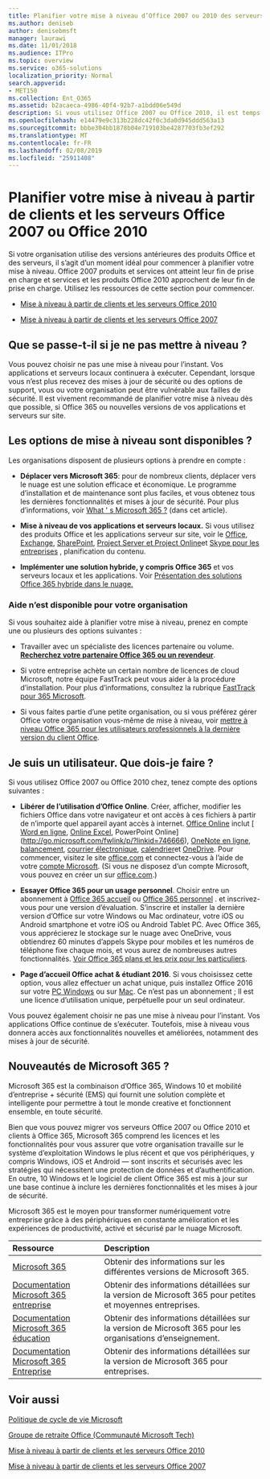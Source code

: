 ```yaml
---
title: Planifier votre mise à niveau d’Office 2007 ou 2010 des serveurs et des clients
ms.author: deniseb
author: denisebmsft
manager: laurawi
ms.date: 11/01/2018
ms.audience: ITPro
ms.topic: overview
ms.service: o365-solutions
localization_priority: Normal
search.appverid:
- MET150
ms.collection: Ent_O365
ms.assetid: b2acaeca-4986-40f4-92b7-a1bdd06e549d
description: Si vous utilisez Office 2007 ou Office 2010, il est temps de planifier votre mise à niveau. Ne perdez pas avec des applications obsolètes. Utilisez ces ressources pour prendre en main votre plan.
ms.openlocfilehash: e14479e9c313b228dc42f0c3da0d945ddd563a13
ms.sourcegitcommit: bbbe304bb1878b04e719103be4287703fb3ef292
ms.translationtype: MT
ms.contentlocale: fr-FR
ms.lasthandoff: 02/08/2019
ms.locfileid: "25911408"
---
```

# <a name="plan-your-upgrade-from-office-2007-or-office-2010-servers-and-clients"></a>Planifier votre mise à niveau à partir de clients et les serveurs Office 2007 ou Office 2010

Si votre organisation utilise des versions antérieures des produits Office et des serveurs, il s’agit d’un moment idéal pour commencer à planifier votre mise à niveau. Office 2007 produits et services ont atteint leur fin de prise en charge et services et les produits Office 2010 approchent de leur fin de prise en charge. Utilisez les ressources de cette section pour commencer.

- [Mise à niveau à partir de clients et les serveurs Office 2010](upgrade-from-office-2010-servers-and-products.md)

- [Mise à niveau à partir de clients et les serveurs Office 2007](upgrade-from-office-2007-servers-and-products.md)

## <a name="what-happens-if-i-dont-upgrade"></a>Que se passe-t-il si je ne pas mettre à niveau ?

Vous pouvez choisir ne pas une mise à niveau pour l’instant. Vos applications et serveurs locaux continuera à exécuter. Cependant, lorsque vous n’est plus recevez des mises à jour de sécurité ou des options de support, vous ou votre organisation peut être vulnérable aux failles de sécurité. Il est vivement recommandé de planifier votre mise à niveau dès que possible, si Office 365 ou nouvelles versions de vos applications et serveurs sur site.

## <a name="what-upgrade-options-are-available"></a>Les options de mise à niveau sont disponibles ?      

Les organisations disposent de plusieurs options à prendre en compte :

- **Déplacer vers Microsoft 365**: pour de nombreux clients, déplacer vers le nuage est une solution efficace et économique. Le programme d’installation et de maintenance sont plus faciles, et vous obtenez tous les dernières fonctionnalités et mises à jour de sécurité. Pour plus d’informations, voir [What ' s Microsoft 365 ?](#what-is-microsoft-365) (dans cet article).
    
- **Mise à niveau de vos applications et serveurs locaux.** Si vous utilisez des produits Office et les applications serveur sur site, voir le [Office](https://docs.microsoft.com/DeployOffice/office-2010-end-support-roadmap), [Exchange](exchange-2010-end-of-support.md), [SharePoint](upgrade-from-sharepoint-2010.md), [Project Server et Project Online](project-server-2010-end-of-support.md)et [Skype pour les entreprises](https://docs.microsoft.com/skypeforbusiness/plan-your-deployment/upgrade) , planification du contenu. 
    
- **Implémenter une solution hybride, y compris Office 365** et vos serveurs locaux et les applications. Voir [Présentation des solutions Office 365 hybride dans le nuage.](hybrid-cloud-overview.md)
    
### <a name="help-is-available-for-your-organization"></a>Aide n’est disponible pour votre organisation

Si vous souhaitez aide à planifier votre mise à niveau, prenez en compte une ou plusieurs des options suivantes :

- Travailler avec un spécialiste des licences partenaire ou volume. **[Recherchez votre partenaire Office 365 ou un revendeur](https://support.office.com/article/b6c18a9b-2aed-4c84-9d75-af709160258c.aspx)**. 

- Si votre entreprise achète un certain nombre de licences de cloud Microsoft, notre équipe FastTrack peut vous aider à la procédure d’installation. Pour plus d’informations, consultez la rubrique [FastTrack pour 365 Microsoft](https://www.microsoft.com/fasttrack/microsoft-365).

- Si vous faites partie d’une petite organisation, ou si vous préférez gérer Office votre organisation vous-même de mise à niveau, voir [mettre à niveau Office 365 pour les utilisateurs professionnels à la dernière version du client Office](https://docs.microsoft.com/office365/admin/setup/upgrade-users-to-latest-office-client). 
  
## <a name="im-a-home-user-what-do-i-do"></a>Je suis un utilisateur. Que dois-je faire ?

Si vous utilisez Office 2007 ou Office 2010 chez, tenez compte des options suivantes :

- **Libérer de l’utilisation d’Office Online**. Créer, afficher, modifier les fichiers Office dans votre navigateur et ont accès à ces fichiers à partir de n’importe quel appareil ayant accès à internet. [Office Online](https://products.office.com/office-online/documents-spreadsheets-presentations-office-online) inclut [ [Word en ligne](http://go.microsoft.com/fwlink/p/?linkid=746664), [Online Excel](http://go.microsoft.com/fwlink/p/?linkid=746665), PowerPoint Online](http://go.microsoft.com/fwlink/p/?linkid=746666), [OneNote en ligne](http://go.microsoft.com/fwlink/p/?linkid=746674), [balancement](http://go.microsoft.com/fwlink/p/?linkid=746675), [courrier électronique](http://go.microsoft.com/fwlink/p/?linkid=746676), [calendrier](http://go.microsoft.com/fwlink/p/?linkid=746678)et [OneDrive](http://go.microsoft.com/fwlink/p/?linkid=746679). Pour commencer, visitez le site [office.com](https://office.com) et connectez-vous à l’aide de votre [compte Microsoft](https://account.microsoft.com/account). (Si vous ne disposez d’un compte Microsoft, vous pouvez en créer un sur [office.com](https://office.com).)

- **Essayer Office 365 pour un usage personnel**. Choisir entre un abonnement à [Office 365 accueil](https://www.microsoft.com/p/office-365-home/cfq7ttc0k5dm) ou [Office 365 personnel](https://www.microsoft.com/p/office-365-personal/cfq7ttc0k5bf) . et inscrivez-vous pour une version d’évaluation. S’inscrire et installer la dernière version d’Office sur votre Windows ou Mac ordinateur, votre iOS ou Android smartphone et votre iOS ou Android Tablet PC. Avec Office 365, vous apprécierez le stockage sur le nuage avec OneDrive, vous obtiendrez 60 minutes d’appels Skype pour mobiles et les numéros de téléphone fixe chaque mois, et vous aurez de nombreuses autres fonctionnalités. [Voir Office 365 plans et les prix pour les particuliers](https://products.office.com/explore-office-for-home).
    
- **Page d’accueil Office achat &amp; étudiant 2016**. Si vous choisissez cette option, vous allez effectuer un achat unique, puis installez Office 2016 sur votre [PC Windows](https://www.microsoft.com/p/office-home-student-2016-for-pc/cfq7ttc0k5fc) ou sur [Mac](https://products.office.com/buy/compare-microsoft-office-products-for-mac). Ce n’est pas un abonnement ; Il est une licence d’utilisation unique, perpétuelle pour un seul ordinateur.

Vous pouvez également choisir ne pas une mise à niveau pour l’instant. Vos applications Office continue de s’exécuter. Toutefois, mise à niveau vous donnera accès aux fonctionnalités nouvelles et améliorées, notamment des mises à jour de sécurité. 
   
## <a name="what-is-microsoft-365"></a>Nouveautés de Microsoft 365 ?

Microsoft 365 est la combinaison d’Office 365, Windows 10 et mobilité d’entreprise + sécurité (EMS) qui fournit une solution complète et intelligente pour permettre à tout le monde creative et fonctionnent ensemble, en toute sécurité. 
  
Bien que vous pouvez migrer vos serveurs Office 2007 ou Office 2010 et clients à Office 365, Microsoft 365 comprend les licences et les fonctionnalités pour vous assurer que votre organisation travaille sur le système d’exploitation Windows le plus récent et que vos périphériques, y compris Windows, iOS et Android — sont inscrits et sécurisés avec les stratégies qui nécessitent une protection de données et d’authentification. En outre, 10 Windows et le logiciel de client Office 365 est mis à jour sur une base continue à inclure les dernières fonctionnalités et les mises à jour de sécurité.
  
Microsoft 365 est le moyen pour transformer numériquement votre entreprise grâce à des périphériques en constante amélioration et les expériences de productivité, activé et sécurisé par le nuage Microsoft.
  
|**Ressource**|**Description**|
|:-----|:-----|
|[Microsoft 365](https://www.microsoft.com/microsoft-365) <br/> |Obtenir des informations sur les différentes versions de Microsoft 365.  <br/> |
|[Documentation Microsoft 365 entreprise](https://docs.microsoft.com/microsoft-365/business/) <br/> |Obtenir des informations détaillées sur la version de Microsoft 365 pour petites et moyennes entreprises.  <br/> |
|[Documentation Microsoft 365 éducation](https://docs.microsoft.com/microsoft-365/education/) <br/> |Obtenir des informations détaillées sur la version de Microsoft 365 pour les organisations d’enseignement.  <br/> |
|[Documentation Microsoft 365 Entreprise](https://docs.microsoft.com/microsoft-365/enterprise/) <br/> |Obtenir des informations détaillées sur la version de Microsoft 365 pour entreprises.  <br/> |

   
## <a name="related-topics"></a>Voir aussi
  
[Politique de cycle de vie Microsoft](https://go.microsoft.com/fwlink/?linkid=865200)

[Groupe de retraite Office (Communauté Microsoft Tech)](https://go.microsoft.com/fwlink/?linkid=842065)

[Mise à niveau à partir de clients et les serveurs Office 2010](upgrade-from-office-2010-servers-and-products.md)

[Mise à niveau à partir de clients et les serveurs Office 2007](upgrade-from-office-2007-servers-and-products.md)



